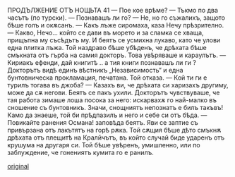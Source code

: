﻿ПРОДЪЛЖЕНИЕ ОТЪ НОЩЬТА	41
— Пое кое врѣме?
— Тъкмо по два часътъ (по турски).
— Познавашъ ли го?
— Не, но го съжалихъ, защото бѣше голъ и окѫсанъ.
— Какъ лъже сиромаха, каза Нечу прѣзрително.
— Какво, Нечо... който се дави въ морето и за сламка се хваща, прищъпна му съсѣдътъ му.
И беятъ се усмихна лукаво, като че улови една плитка лъжа. Той наздраво бѣше убѣденъ, че дрѣхата бѣше смъкната отъ гърба на самия докторъ. Това увѣряваше и караулътъ.
— Кириакъ ефенди, дай книгитѣ .. а тия книги познавашъ ли ги ?
Докторътъ видѣ единъ вѣстникъ „Независимость“ и една бунтовническа прокламация, печатана. Той отказа.
— Кой ти ги е турилъ тогава въ джоба?
— Казахъ ви, че дрѣхата си харизахъ другиму, може да сѫ негови.
Беятъ се пакъ ухили. Докторътъ чувствуваше, че тая работа зимаше лоша посока за него: искарвахѫ го най-малко въ сношение съ бунтовникъ.
Значи, снощниятъ непознатъ е билъ такъвъ! Камо да знаеше, той би прѣдпазилъ и него и себе си отъ бѣда.
— Повикайте ранения Османа! заповѣда беятъ.
Яви се заптие съ привързана отъ лакътятъ на горѣ рѫка. Той сѫщия бѣше дѣто смъкнѫ дрѣхата отъ плещитѣ на Кралйчътъ, въ който случай биде ударенъ отъ крушума на другаря си. Той бѣше увѣренъ, умишленно, или по заблуждение, че гонениятъ кумита го е ранилъ.

[original](images/052.jpg)